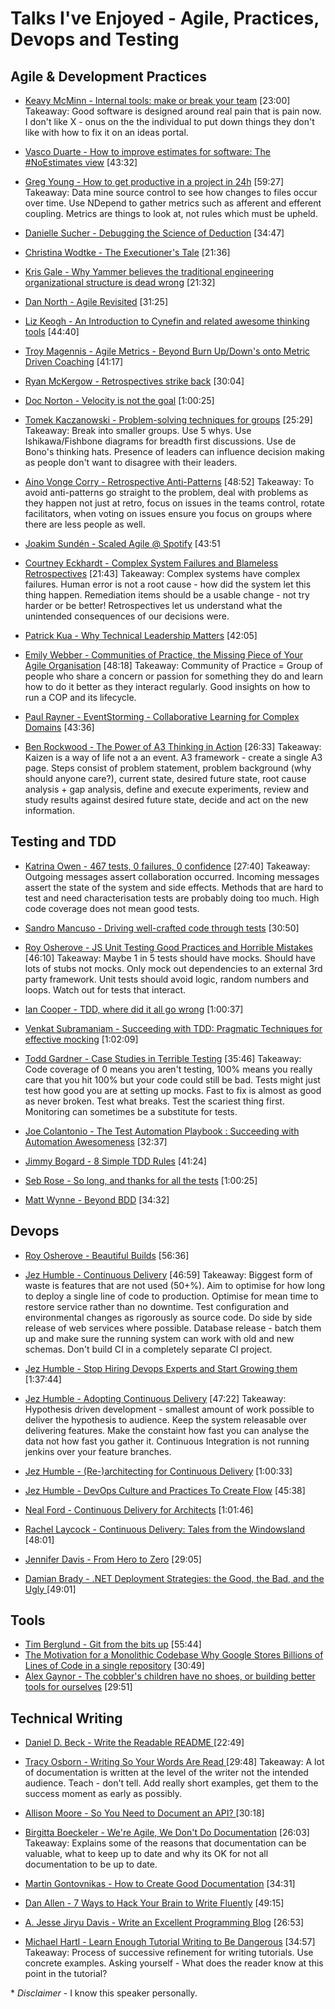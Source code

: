 # Talks I've Enjoyed - Agile, Practices, Devops and Testing

## Agile & Development Practices

- [Keavy McMinn - Internal tools: make or break your team](https://vimeo.com/68762928)  [23:00]
Takeaway: Good software is designed around real pain that is pain now. I don't like X - onus on the the individual to put down things they don't like with how to fix it on an ideas portal. 

- [Vasco Duarte - How to improve estimates for software: The #NoEstimates view](https://www.youtube.com/watch?v=7ud-4bKJr8k)  [43:32]

- [Greg Young - How to get productive in a project in 24h](https://www.youtube.com/watch?v=KaLROwp-VDY)  [59:27]
Takeaway: Data mine source control to see how changes to files occur over time. Use NDepend to gather metrics such as afferent and efferent coupling. Metrics are things to look at, not rules which must be upheld.

- [Danielle Sucher - Debugging the Science of Deduction](https://vimeo.com/111108891)  [34:47]
- [Christina Wodtke - The Executioner's Tale](https://vimeo.com/86392023)  [21:36]
- [Kris Gale - Why Yammer believes the traditional engineering organizational structure is dead wrong](https://www.youtube.com/watch?v=RsWZNaaic1k)  [21:32]
- [Dan North - Agile Revisited](https://www.youtube.com/watch?v=pcLbkmvqfiY)  [31:25]
- [Liz Keogh - An Introduction to Cynefin and related awesome thinking tools](https://vimeo.com/144981699)  [44:40]
- [Troy Magennis - Agile Metrics - Beyond Burn Up/Down's onto Metric Driven Coaching](https://vimeo.com/144824390)  [41:17]
- [Ryan McKergow - Retrospectives strike back](https://www.youtube.com/watch?v=MR9kRtQYCu0) [30:04]
- [Doc Norton - Velocity is not the goal](https://vimeo.com/97505655) [1:00:25]

- [Tomek Kaczanowski - Problem-solving techniques for groups](https://vimeo.com/126778448)  [25:29]
Takeaway: Break into smaller groups. Use 5 whys. Use Ishikawa/Fishbone diagrams for breadth first discussions. Use de Bono's thinking hats. Presence of leaders can influence decision making as people don't want to disagree with their leaders. 

- [Aino Vonge Corry - Retrospective Anti-Patterns](https://www.youtube.com/watch?v=Os7_lF6VMXw) [48:52]
Takeaway: To avoid anti-patterns go straight to the problem, deal with problems as they happen not just at retro, focus on issues in the teams control, rotate facilitators, when voting on issues ensure you focus on groups where there are less people as well. 

- [Joakim Sundén - Scaled Agile @ Spotify](https://vimeo.com/111131934)  [43:51

- [Courtney Eckhardt - Complex System Failures and Blameless Retrospectives](https://www.youtube.com/watch?v=Sj0sdbiyatk) [21:43]
Takeaway: Complex systems have complex failures. Human error is not a root cause - how did the system let this thing happen. Remediation items should be a usable change - not try harder or be better! Retrospectives let us understand what the unintended consequences of our decisions were.

- [Patrick Kua - Why Technical Leadership Matters](https://www.youtube.com/watch?v=_6BKK1SPAVI) [42:05]

- [Emily Webber - Communities of Practice, the Missing Piece of Your Agile Organisation](https://www.youtube.com/watch?v=9Owrovki73o) [48:18]
Takeaway: Community of Practice = Group of people who share a concern or passion for something they do and learn how to do it better as they interact regularly. Good insights on how to run a COP and its lifecycle.

- [Paul Rayner - EventStorming - Collaborative Learning for Complex Domains](https://www.youtube.com/watch?v=04tGbixfGEY) [43:36]

- [Ben Rockwood - The Power of A3 Thinking in Action](https://www.youtube.com/watch?v=WoR2CYAwfEM) [26:33]
Takeaway: Kaizen is a way of life not a an event. A3 framework - create a single A3 page. Steps consist of problem statement, problem background (why should anyone care?), current state, desired future state, root cause analysis + gap analysis, define and execute experiments, review and study results against desired future state, decide and act on the new information.

## Testing and TDD

- [Katrina Owen - 467 tests, 0 failures, 0 confidence](https://vimeo.com/68730418)  [27:40]
Takeaway: Outgoing messages assert collaboration occurred. Incoming messages assert the state of the system and side effects. Methods that are hard to test and need characterisation tests are probably doing too much. High code coverage does not mean good tests.

- [Sandro Mancuso - Driving well-crafted code through tests](https://vimeo.com/120567335)  [30:50]

- [Roy Osherove - JS Unit Testing Good Practices and Horrible Mistakes](https://www.youtube.com/watch?v=iP0Vl-vU3XM)  [46:10]
Takeaway: Maybe 1 in 5 tests should have mocks. Should have lots of stubs not mocks. Only mock out dependencies to an external 3rd party framework. Unit tests should avoid logic, random numbers and loops. Watch out for tests that interact.

- [Ian Cooper - TDD, where did it all go wrong](https://vimeo.com/68375232)  [1:00:37]

- [Venkat Subramaniam - Succeeding with TDD: Pragmatic Techniques for effective mocking](https://vimeo.com/68383352) [1:02:09]

- [Todd Gardner - Case Studies in Terrible Testing](https://vimeo.com/144684986)  [35:46]
Takeaway: Code coverage of 0 means you aren't testing, 100% means you really care that you hit 100% but your code could still be bad. Tests might just test how good you are at setting up mocks. Fast to fix is almost as good as never broken. Test what breaks. Test the scariest thing first. Monitoring can sometimes be a substitute for tests.

- [Joe Colantonio - The Test Automation Playbook : Succeeding with Automation Awesomeness](https://vimeo.com/144831370) [32:37]
- [Jimmy Bogard - 8 Simple TDD Rules](https://vimeo.com/111091466)  [41:24]
- [Seb Rose - So long, and thanks for all the tests](https://vimeo.com/105861375)  [1:00:25]
- [Matt Wynne - Beyond BDD](https://vimeo.com/143941147) [34:32]

## Devops

- [Roy Osherove - Beautiful Builds](https://vimeo.com/97516289)   [56:36]
- [Jez Humble - Continuous Delivery](https://www.youtube.com/watch?v=skLJuksCRTw)  [46:59]
Takeaway: Biggest form of waste is features that are not used (50+%). Aim to optimise for how long to deploy a single line of code to production. Optimise for mean time to restore service rather than no downtime. Test configuration and environmental changes as rigorously as source code. Do side by side release of web services where possible. Database release - batch them up and make sure the running system can work with old and new schemas. Don't build CI in a completely separate CI project.

- [Jez Humble - Stop Hiring Devops Experts and Start Growing them](https://www.youtube.com/watch?v=6m9nCtyn6kE)  [1:37:44]
- [Jez Humble - Adopting Continuous Delivery](https://vimeo.com/68320415)  [47:22]
Takeaway: Hypothesis driven development - smallest amount of work possible to deliver the hypothesis to audience. Keep the system releasable over delivering features. Make the constaint how fast you can analyse the data not how fast you gather it. Continuous Integration is not running jenkins over your feature branches.

- [Jez Humble - (Re-)architecting for Continuous Delivery](https://vimeo.com/68226813)  [1:00:33]
- [Jez Humble - DevOps Culture and Practices To Create Flow](https://www.youtube.com/watch?v=oX8af9kLhlk)  [45:38]
- [Neal Ford - Continuous Delivery for Architects](https://vimeo.com/105751212) [1:01:46]
- [Rachel Laycock - Continuous Delivery: Tales from the Windowsland](https://www.youtube.com/watch?v=TpzRuUB9r9o)  [48:01]
- [Jennifer Davis - From Hero to Zero](https://vimeo.com/104252736)  [29:05]
- [Damian Brady - .NET Deployment Strategies: the Good, the Bad, and the Ugly ](https://vimeo.com/171950824) [49:01]

## Tools

- [Tim Berglund - Git from the bits up](https://www.youtube.com/watch?v=MYP56QJpDr4)  [55:44]
- [The Motivation for a Monolithic Codebase Why Google Stores Billions of Lines of Code in  a single repository](https://www.youtube.com/watch?v=W71BTkUbdqE)  [30:49]
- [Alex Gaynor - The cobbler's children have no shoes, or building better tools for ourselves](https://www.youtube.com/watch?v=gRFHvavxnos) [29:51]

## Technical Writing
- [Daniel D. Beck - Write the Readable README ](https://www.youtube.com/watch?v=2dAK42B7qtw) [22:49]
- [Tracy Osborn - Writing So Your Words Are Read ](https://www.youtube.com/watch?v=8LiV759Bje0) [29:48]
Takeaway: A lot of documentation is written at the level of the writer not the intended audience. Teach - don't tell. Add really short examples, get them to the success moment as early as possibly.

- [Allison Moore - So You Need to Document an API? ](https://www.youtube.com/watch?v=KSXL-BDoGOw) [30:18]
- [Birgitta Boeckeler - We're Agile, We Don't Do Documentation](https://www.youtube.com/watch?v=UvI3zlv5oUA) [26:03]
Takeaway: Explains some of the reasons that documentation can be valuable, what to keep up to date and why its OK for not all documentation to be up to date. 

- [Martin Gontovnikas - How to Create Good Documentation](https://www.youtube.com/watch?v=lw9R2qMCdqk)  [34:31]
- [Dan Allen - 7 Ways to Hack Your Brain to Write Fluently](https://www.youtube.com/watch?v=r6RXRi5pBXg)  [49:15]
- [A. Jesse Jiryu Davis - Write an Excellent Programming Blog](https://www.youtube.com/watch?v=eHXq-IzlGUE) [26:53]
- [Michael Hartl - Learn Enough Tutorial Writing to Be Dangerous](https://www.youtube.com/watch?v=TpmoxsYeap0) [34:57] 
Takeaway: Process of successive refinement for writing tutorials. Use concrete examples. Asking yourself - What does the reader know at this point in the tutorial?

\* *Disclaimer* - I know this speaker personally.
